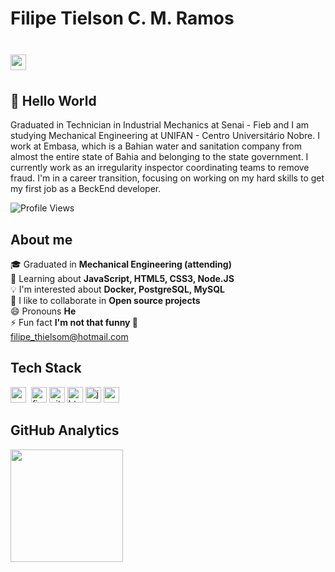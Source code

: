 # Filipe Tielson C. M. Ramos

# <a href="https://www.linkedin.com/in/https://www.linkedin.com/in/filipe-tielson-developer/" target="_blank"><img src="https://img.shields.io/badge/LinkedIn-0077B5?style=flat&logo=linkedin&logoColor=white" alt="LinkedIn Badge" height="25"></a>&nbsp;



## 👋 Hello World

Graduated in Technician in Industrial Mechanics at Senai - Fieb and I am studying Mechanical Engineering at UNIFAN - Centro Universitário Nobre.
I work at Embasa, which is a Bahian water and sanitation company from almost the entire state of Bahia and belonging to the state government. I currently work as an irregularity inspector coordinating teams to remove fraud.
I'm in a career transition, focusing on working on my hard skills to get my first job as a BeckEnd developer.

![Profile Views](https://komarev.com/ghpvc/?username=https://github.com/Tielson&theme=default&color=blue&style=flat&label=Profile+Views)

## About me

🎓&nbsp;Graduated in **Mechanical Engineering (attending)**
<br/>🌱&nbsp;Learning about  **JavaScript, HTML5, CSS3, Node.JS**
<br/>💡&nbsp;I'm interested about **Docker, PostgreSQL, MySQL**
<br/>🤝&nbsp;I like to collaborate in **Open source projects**
<br/>😄&nbsp;Pronouns **He**
<br/>⚡&nbsp;Fun fact **I'm not that funny 🙁**
<br/> [filipe_thielsom@hotmail.com](mailto:filipe_thielsom@hotmail.com)
<br/>

## Tech Stack

<img src="https://img.shields.io/badge/Css3-05122A?style=flat&logo=css3" alt="css3 Badge" height="25">&nbsp; <img src="https://img.shields.io/badge/Figma-05122A?style=flat&logo=figma" alt="figma Badge" height="25">&nbsp;<img src="https://img.shields.io/badge/Git-05122A?style=flat&logo=git" alt="git Badge" height="25">&nbsp;<img src="https://img.shields.io/badge/Html5-05122A?style=flat&logo=html5" alt="html5 Badge" height="25">&nbsp;<img src="https://img.shields.io/badge/Javascript-05122A?style=flat&logo=javascript" alt="javascript Badge" height="25">&nbsp;<img src="https://img.shields.io/badge/Nodejs-05122A?style=flat&logo=node.js" alt="nodejs Badge" height="25">&nbsp;



## GitHub Analytics

<div>
<img height="180em" src="https://github-readme-stats.vercel.app/api?username=https://github.com/Tielson&theme=default&show_icons=true&count_private=true">
</div>
